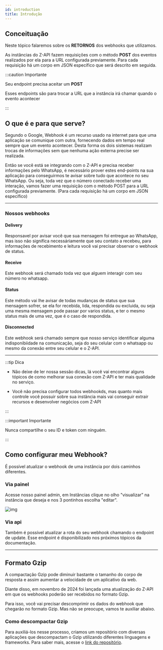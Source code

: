 ```yaml
---
id: introduction
title: Introdução
---
```


## Conceituação

Neste tópico falaremos sobre os **RETORNOS** dos webhooks que utilizamos.

As instâncias do Z-API fazem requisições com o método **POST** dos eventos realizados por ela para a URL configurada previamente. Para cada requisição há um corpo em JSON específico que será descrito em seguida.

:::caution Importante

Seu endpoint precisa aceitar um **POST**

Esses endpoints são para trocar a URL que a instância irá chamar quando o evento acontecer

:::

## O que é e para que serve?

Segundo o Google, Webhook é um recurso usado na internet para que uma aplicação se comunique com outra, fornecendo dados em tempo real sempre que um evento acontecer. Desta forma os dois sistemas realizam trocas de informações sem que nenhuma ação externa precise ser realizada.

Então se você está se integrando com o Z-API e precisa receber informações pelo WhatsApp, é necessário prover estes end-points na sua aplicação para conseguirmos te avisar sobre tudo que acontece no seu WhatsApp. Ou seja, toda vez que o número conectado receber uma interação, vamos fazer uma requisição com o método POST para a URL configurada previamente. (Para cada requisição há um corpo em JSON específico)

---

### Nossos webhooks

#### Delivery

Responsavel por avisar você que sua mensagem foi entregue ao WhatsApp, mas isso não significa necessáriamente que seu contato a recebeu, para informações de recebimento e leitura você vai precisar observar o webhook de status.

#### Receive

Este webhook será chamado toda vez que alguem interagir com seu número no whatsapp.

#### Status

Este método vai lhe avisar de todas mudanças de status que sua mensagem sofrer, se ela for recebida, lida, respondida ou excluida, ou seja uma mesma mensagem pode passar por varios status, e ter o mesmo status mais de uma vez, que é o caso de respondida.

#### Disconnected

Este webhook será chamado sempre que nosso serviço identificar alguma indisponibiidade na comunicação, seja do seu celular com o whatsapp ou mesmo da conexão entre seu celular e o Z-API.

---

:::tip Dica

- Não deixe de ler nossa sessão dicas, lá você vai encontrar alguns tópicos de como melhorar sua conexão com Z-API e ter mais qualidade no serviço.

- Você não precisa configurar todos webhookds, mas quanto mais controle você possuir sobre sua instância mais vai conseguir extrair recursos e desenvolver negócios com Z-API

:::

:::important Importante

Nunca compartilhe o seu ID e token com ninguém.

:::

## Como configurar meu Webhook?

É possível atualizar o webhook de uma instância por dois caminhos diferentes.


### Via painel

Acesse nosso painel admin, em Instâncias clique no olho "visualizar" na instância que deseja e nos 3 pontinhos escolha "editar".

![img](../../img/EditInstance.jpeg)


### Via api

Também é possível atualizar a rota do seu webhook chamando o endpoint de update. Esse endpoint é disponibilizado nos próximos tópicos da documentação.

---

## Formato Gzip

A compactação Gzip pode diminuir bastante o tamanho do corpo de resposta e assim aumentar a velocidade de um aplicativo da web.

Diante disso, em novembro de 2024 foi lançada uma atualização do Z-API em que os webhooks poderão ser recebidos no formato Gzip.

Para isso, você vai precisar descomprimir os dados do webhook que chegarão no formato Gzip. Mas não se preocupe, vamos te auxiliar abaixo.

### Como descompactar Gzip

Para auxiliá-los nesse processo, criamos um repositório com diversas aplicações que descompactam o Gzip utilizando diferentes linguagens e frameworks. Para saber mais, acesse o [link do repositório](https://github.com/Z-API/z-api-gzip-decompress).